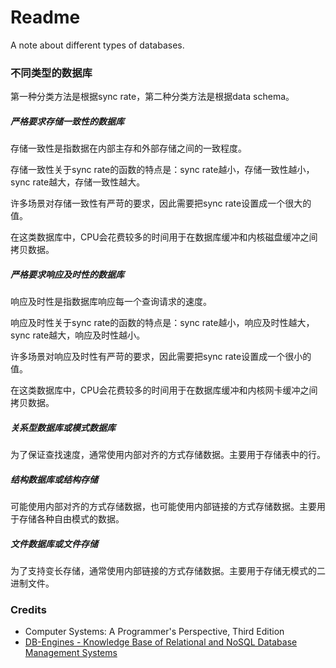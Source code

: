# Readme
A note about different types of databases.

### 不同类型的数据库

第一种分类方法是根据sync rate，第二种分类方法是根据data schema。

##### 严格要求存储一致性的数据库

存储一致性是指数据在内部主存和外部存储之间的一致程度。

存储一致性关于sync rate的函数的特点是：sync rate越小，存储一致性越小，sync rate越大，存储一致性越大。

许多场景对存储一致性有严苛的要求，因此需要把sync rate设置成一个很大的值。

在这类数据库中，CPU会花费较多的时间用于在数据库缓冲和内核磁盘缓冲之间拷贝数据。

##### 严格要求响应及时性的数据库

响应及时性是指数据库响应每一个查询请求的速度。

响应及时性关于sync rate的函数的特点是：sync rate越小，响应及时性越大，sync rate越大，响应及时性越小。

许多场景对响应及时性有严苛的要求，因此需要把sync rate设置成一个很小的值。

在这类数据库中，CPU会花费较多的时间用于在数据库缓冲和内核网卡缓冲之间拷贝数据。

##### 关系型数据库或模式数据库
为了保证查找速度，通常使用内部对齐的方式存储数据。主要用于存储表中的行。

##### 结构数据库或结构存储
可能使用内部对齐的方式存储数据，也可能使用内部链接的方式存储数据。主要用于存储各种自由模式的数据。

##### 文件数据库或文件存储
为了支持变长存储，通常使用内部链接的方式存储数据。主要用于存储无模式的二进制文件。

### Credits
- Computer Systems: A Programmer's Perspective, Third Edition
- [DB-Engines - Knowledge Base of Relational and NoSQL Database Management Systems](https://db-engines.com/)
